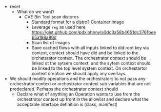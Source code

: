 - reset
  - What do we want?
    - CVE Bin Tool scan distoros
      - Standard format for a distro? Container image
      - Leverage `reg` as used here https://gist.github.com/pdxjohnny/a0dc3a58b4651dc3761bee65a198a80d
      - Scan list of images
      - Save cached flows with all inputs linked to did root key via context, context should have did and be linked to the orchetsrator context. The orchestrator context should be linked ot the sytsem context, and the sytem context should be linked to the top level system context. On orchestartor context creation we should apply any overlays.
- We should modify operations and the orchestrators to not pass any orchestrator context or orchestrator context sub variables that are not predeclared. Perhaps the orchestrator context should 
  - Declare what of anything an Operation wants to use from the orchestrator context up front in the allowlist and declare what the acceptable interface definition is (class, manifest) 